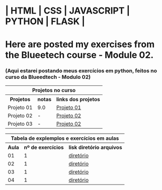 # | HTML | CSS | JAVASCRIPT | PYTHON | FLASK |

# Here are posted my exercises from the Blueetech course - Module 02.
### (Aqui estarei postando meus exercícios em python, feitos no curso da Blueedtech - Modulo 02)
 

<table align="center" border="0">
      <tr>
          <th colspan="3"> Projetos no curso </th>
      </tr>
      <tr>
       <th>Projetos</th>
       <th>notas</th>
       <th>links dos projetos</th>
      </tr>
      <tr>
       <td>Projeto 01</td>
       <td>9.0</td>
       <td><a href="https://github.com/hikarocarvalho/Blue_Module_02/tree/main/projects/project01">Projeto 01</a></td>
      </tr>
      <tr>
       <td>Projeto 02</td>
       <td>-</td>
       <td><a href="https://github.com/hikarocarvalho/Blue_Module_02/tree/main/projects/herokuproject">Projeto 02</a></td>
      </tr>
      <td>Projeto 03</td>
       <td>-</td>
       <td><a href="https://github.com/hikarocarvalho/Project_Pet_Sisters">Projeto 02</a></td>
      </tr>


</table>

<table align="center" border="0">
      <tr>
          <th colspan="3"> Tabela de explemplos e exercícios em aulas </th>
      </tr>
      <tr>
          <th>Aula </th>
          <th> nº de exercícios </th>
          <th> lisk diretório arquivos</th>
      </tr>
      <tr>
          <td>01 </td>
          <td> 1 </td>
          <td> <a href="https://github.com/hikarocarvalho/Blue_Module_02/tree/main/classes/class01">diretório</a></td>
      </tr>
      <tr>
          <td>02 </td>
          <td> 1 </td>
          <td> <a href="https://github.com/hikarocarvalho/Blue_Module_02/tree/main/classes/class02">diretório</a></td>
      </tr>
      <tr>
          <td>03 </td>
          <td> 1 </td>
          <td> <a href="https://github.com/hikarocarvalho/Blue_Module_02/tree/main/classes/class03">diretório</a></td>
      </tr>
      <tr>
          <td>04 </td>
          <td> 1 </td>
          <td> <a href="https://github.com/hikarocarvalho/Blue_Module_02/tree/main/classes/class04">diretório</a></td>
      </tr>

</table>
